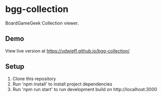 # bgg-collection
BoardGameGeek Collection viewer.

## Demo
View live version at https://vdwjeff.github.io/bgg-collection/

## Setup
1. Clone this repository
2. Run 'npm install' to install project dependencies
3. Run 'npm run start' to run development build on http://localhost:3000
